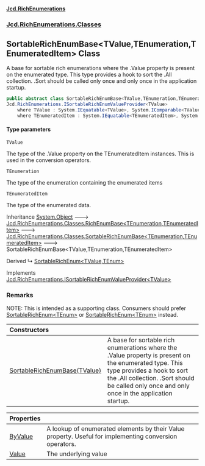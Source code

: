 #### [Jcd.RichEnumerations](index.md 'index')
### [Jcd.RichEnumerations.Classes](Jcd.RichEnumerations.Classes.md 'Jcd.RichEnumerations.Classes')

## SortableRichEnumBase<TValue,TEnumeration,TEnumeratedItem> Class

A base for sortable rich enumerations where the .Value property is present on the enumerated type.
This type provides a hook to sort the .All collection. .Sort should be called only once and only once in the
application startup.

```csharp
public abstract class SortableRichEnumBase<TValue,TEnumeration,TEnumeratedItem> : Jcd.RichEnumerations.Classes.SortableRichEnumBase<TEnumeration, TEnumeratedItem>,
Jcd.RichEnumerations.ISortableRichEnumValueProvider<TValue>
    where TValue : System.IEquatable<TValue>, System.IComparable<TValue>
    where TEnumeratedItem : System.IEquatable<TEnumeratedItem>, System.IComparable<TEnumeratedItem>, Jcd.RichEnumerations.ISortableRichEnumValueProvider<TValue>
```
#### Type parameters

<a name='Jcd.RichEnumerations.Classes.SortableRichEnumBase_TValue,TEnumeration,TEnumeratedItem_.TValue'></a>

`TValue`

The type of the .Value property on the TEnumeratedItem instances. This is used in the
conversion operators.

<a name='Jcd.RichEnumerations.Classes.SortableRichEnumBase_TValue,TEnumeration,TEnumeratedItem_.TEnumeration'></a>

`TEnumeration`

The type of the enumeration containing the enumerated items

<a name='Jcd.RichEnumerations.Classes.SortableRichEnumBase_TValue,TEnumeration,TEnumeratedItem_.TEnumeratedItem'></a>

`TEnumeratedItem`

The type of the enumerated data.

Inheritance [System.Object](https://docs.microsoft.com/en-us/dotnet/api/System.Object 'System.Object') &#129106; [Jcd.RichEnumerations.Classes.RichEnumBase&lt;](Jcd.RichEnumerations.Classes.RichEnumBase_TEnumeration,TEnumeratedItem_.md 'Jcd.RichEnumerations.Classes.RichEnumBase<TEnumeration,TEnumeratedItem>')[TEnumeration](Jcd.RichEnumerations.Classes.SortableRichEnumBase_TValue,TEnumeration,TEnumeratedItem_.md#Jcd.RichEnumerations.Classes.SortableRichEnumBase_TValue,TEnumeration,TEnumeratedItem_.TEnumeration 'Jcd.RichEnumerations.Classes.SortableRichEnumBase<TValue,TEnumeration,TEnumeratedItem>.TEnumeration')[,](Jcd.RichEnumerations.Classes.RichEnumBase_TEnumeration,TEnumeratedItem_.md 'Jcd.RichEnumerations.Classes.RichEnumBase<TEnumeration,TEnumeratedItem>')[TEnumeratedItem](Jcd.RichEnumerations.Classes.SortableRichEnumBase_TValue,TEnumeration,TEnumeratedItem_.md#Jcd.RichEnumerations.Classes.SortableRichEnumBase_TValue,TEnumeration,TEnumeratedItem_.TEnumeratedItem 'Jcd.RichEnumerations.Classes.SortableRichEnumBase<TValue,TEnumeration,TEnumeratedItem>.TEnumeratedItem')[&gt;](Jcd.RichEnumerations.Classes.RichEnumBase_TEnumeration,TEnumeratedItem_.md 'Jcd.RichEnumerations.Classes.RichEnumBase<TEnumeration,TEnumeratedItem>') &#129106; [Jcd.RichEnumerations.Classes.SortableRichEnumBase&lt;](Jcd.RichEnumerations.Classes.SortableRichEnumBase_TEnumeration,TEnumeratedItem_.md 'Jcd.RichEnumerations.Classes.SortableRichEnumBase<TEnumeration,TEnumeratedItem>')[TEnumeration](Jcd.RichEnumerations.Classes.SortableRichEnumBase_TValue,TEnumeration,TEnumeratedItem_.md#Jcd.RichEnumerations.Classes.SortableRichEnumBase_TValue,TEnumeration,TEnumeratedItem_.TEnumeration 'Jcd.RichEnumerations.Classes.SortableRichEnumBase<TValue,TEnumeration,TEnumeratedItem>.TEnumeration')[,](Jcd.RichEnumerations.Classes.SortableRichEnumBase_TEnumeration,TEnumeratedItem_.md 'Jcd.RichEnumerations.Classes.SortableRichEnumBase<TEnumeration,TEnumeratedItem>')[TEnumeratedItem](Jcd.RichEnumerations.Classes.SortableRichEnumBase_TValue,TEnumeration,TEnumeratedItem_.md#Jcd.RichEnumerations.Classes.SortableRichEnumBase_TValue,TEnumeration,TEnumeratedItem_.TEnumeratedItem 'Jcd.RichEnumerations.Classes.SortableRichEnumBase<TValue,TEnumeration,TEnumeratedItem>.TEnumeratedItem')[&gt;](Jcd.RichEnumerations.Classes.SortableRichEnumBase_TEnumeration,TEnumeratedItem_.md 'Jcd.RichEnumerations.Classes.SortableRichEnumBase<TEnumeration,TEnumeratedItem>') &#129106; SortableRichEnumBase<TValue,TEnumeration,TEnumeratedItem>

Derived
&#8627; [SortableRichEnum&lt;TValue,TEnum&gt;](Jcd.RichEnumerations.Classes.SortableRichEnum_TValue,TEnum_.md 'Jcd.RichEnumerations.Classes.SortableRichEnum<TValue,TEnum>')

Implements [Jcd.RichEnumerations.ISortableRichEnumValueProvider&lt;](Jcd.RichEnumerations.ISortableRichEnumValueProvider_TValue_.md 'Jcd.RichEnumerations.ISortableRichEnumValueProvider<TValue>')[TValue](Jcd.RichEnumerations.Classes.SortableRichEnumBase_TValue,TEnumeration,TEnumeratedItem_.md#Jcd.RichEnumerations.Classes.SortableRichEnumBase_TValue,TEnumeration,TEnumeratedItem_.TValue 'Jcd.RichEnumerations.Classes.SortableRichEnumBase<TValue,TEnumeration,TEnumeratedItem>.TValue')[&gt;](Jcd.RichEnumerations.ISortableRichEnumValueProvider_TValue_.md 'Jcd.RichEnumerations.ISortableRichEnumValueProvider<TValue>')

### Remarks
NOTE: This is intended as a supporting class. Consumers should prefer [SortableRichEnum&lt;TEnum&gt;](Jcd.RichEnumerations.Classes.SortableRichEnum_TEnum_.md 'Jcd.RichEnumerations.Classes.SortableRichEnum<TEnum>') or
[SortableRichEnum&lt;TEnum&gt;](Jcd.RichEnumerations.Classes.SortableRichEnum_TEnum_.md 'Jcd.RichEnumerations.Classes.SortableRichEnum<TEnum>') instead.

| Constructors | |
| :--- | :--- |
| [SortableRichEnumBase(TValue)](Jcd.RichEnumerations.Classes.SortableRichEnumBase_TValue,TEnumeration,TEnumeratedItem_.SortableRichEnumBase(TValue).md 'Jcd.RichEnumerations.Classes.SortableRichEnumBase<TValue,TEnumeration,TEnumeratedItem>.SortableRichEnumBase(TValue)') | A base for sortable rich enumerations where the .Value property is present on the enumerated type. This type provides a hook to sort the .All collection. .Sort should be called only once and only once in the application startup. |

| Properties | |
| :--- | :--- |
| [ByValue](Jcd.RichEnumerations.Classes.SortableRichEnumBase_TValue,TEnumeration,TEnumeratedItem_.ByValue.md 'Jcd.RichEnumerations.Classes.SortableRichEnumBase<TValue,TEnumeration,TEnumeratedItem>.ByValue') | A lookup of enumerated elements by their Value property. Useful for implementing conversion operators. |
| [Value](Jcd.RichEnumerations.Classes.SortableRichEnumBase_TValue,TEnumeration,TEnumeratedItem_.Value.md 'Jcd.RichEnumerations.Classes.SortableRichEnumBase<TValue,TEnumeration,TEnumeratedItem>.Value') | The underlying value |
